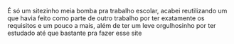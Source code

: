 É só um sitezinho meia bomba pra trabalho escolar, acabei reutilizando um que havia feito como parte de outro trabalho por ter exatamente os requisitos e um pouco a mais, além de ter um leve orgulhosinho por ter estudado até que bastante pra fazer esse site
